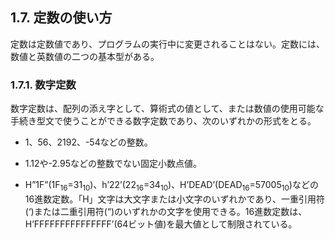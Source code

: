 ## 1.7. 定数の使い方

定数は定数値であり、プログラムの実行中に変更されることはない。定数には、数値と英数値の二つの基本型がある。
### 1.7.1. 数字定数
数字定数は、配列の添え字として、算術式の値として、または数値の使用可能な手続き型文で使うことができる数字定数であり、次のいずれかの形式をとる。

- 1、56、2192、-54などの整数。

- 1.12や-2.95などの整数でない固定小数点値。

- H”1F”(1F<sub>16</sub>=31<sub>10</sub>)、h’22’(22<sub>16</sub>=34<sub>10</sub>)、H’DEAD’(DEAD<sub>16</sub>=57005<sub>10</sub>)などの16進数定数。「H」文字は大文字または小文字のいずれかであり、一重引用符(‘)または二重引用符(“)のいずれかの文字を使用できる。16進数定数は、H’FFFFFFFFFFFFFFF’(64ビット値)を最大値として制限されている。
